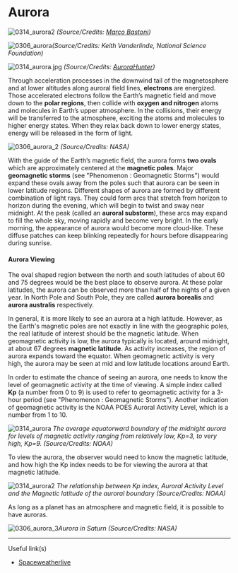 # Aurora

![0314_aurora2](./static/0314_aurora2.jpeg)
*(Source/Credits: [Marco Bastoni](https://apod.nasa.gov/apod/ap180410.html))*

![0306_aurora](./static/0306_aurora.jpeg)*(Source/Credits: Keith Vanderlinde, National Science Foundation)*

![0314_aurora.jpg](./static/0314_aurora.jpeg)
*(Source/Credits: [AuroraHunter](https://www.aurorahunter.com/photos/white-satin.html))*

Through acceleration processes in the downwind tail of the magnetosphere and at lower altitudes along auroral field lines, **electrons** are energized. Those accelerated electrons follow the Earth’s magnetic field and move down to the **polar regions**, then collide with **oxygen and nitrogen** atoms and molecules in Earth’s upper atmosphere. In the collisions, their energy will be transferred to the atmosphere, exciting the atoms and molecules to higher energy states. When they relax back down to lower energy states, energy will be released in the form of light. 


![0306_aurora_2](./static/0306_aurora_2.png)
*(Source/Credits: NASA)*

With the guide of the Earth’s magnetic field, the aurora forms **two ovals** which are approximately centered at the **magnetic poles**. Major **geomagnetic storms** (see "Phenomenon : Geomagnetic Storms") would expand these ovals away from the poles such that aurora can be seen in lower latitude regions. Different shapes of aurora are formed by different combination of light rays. They could form arcs that stretch from horizon to horizon during the evening, which will begin to twist and sway near midnight. At the peak (called an **auroral substorm**), these arcs may expand to fill the whole sky, moving rapidly and become very bright. In the early morning, the appearance of aurora would become more cloud-like. These diffuse patches can keep blinking repeatedly for hours before disappearing during sunrise.

#### Aurora Viewing

The oval shaped region between the north and south latitudes of about 60 and 75 degrees would be the best place to observe aurora. At these polar latitudes, the aurora can be observed more than half of the nights of a given year.  In North Pole and South Pole, they are called **aurora borealis** and **aurora australis** respectively.

In general, it is more likely to see an aurora at a high latitude. However, as the Earth's magnetic poles are not exactly in line with the geographic poles, the real latitude of interest should be the magnetic latitude. When geomagnetic activity is low, the aurora typically is located, around midnight, at about 67 degrees **magnetic latitude**. As activity increases, the region of aurora expands toward the equator. When geomagnetic activity is very high, the aurora may be seen at mid and low latitude locations around Earth.

In order to estimate the chance of seeing an aurora, one needs to know the level of geomagnetic activity at the time of viewing. A simple index called **Kp** (a number from 0 to 9) is used to refer to geomagnetic activity for a 3-hour period (see "Phenomenon : Geomagnetic Storms"). Another indication of geomagnetic activity is the NOAA POES Auroral Activity Level, which is a number from 1 to 10. 

![0314_aurora](./static/0314_aurora.png)
*The average equatorward boundary of the midnight aurora for levels of magnetic activity ranging from relatively low, Kp=3, to very high, Kp=9. (Source/Credits: NOAA)*

To view the aurora, the observer would need to know the magnetic latitude, and how high the Kp index needs to be for viewing the aurora at that magnetic latitude.

![0314_aurora2](./static/0314_aurora2.png)
*The relationship between Kp index, Auroral Activity Level and the Magnetic latitude of the auroral boundary (Source/Credits: NOAA)*

As long as a planet has an atmosphere and magnetic field, it is possible to have auroras.

![0306_aurora_3](./static/0306_aurora_3.jpg)*Aurora in Saturn (Source/Credits: NASA)* 

---

Useful link(s)

- [Spaceweatherlive](https://spaceweatherlive.com/)